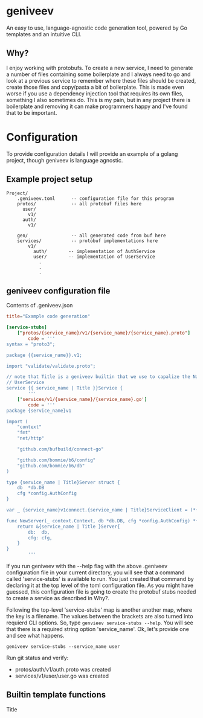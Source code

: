 # geniveev

An easy to use, language-agnostic code generation tool, powered by Go templates and an intuitive CLI.

## Why?

I enjoy working with protobufs. To create a new service, I need to generate a
number of files containing some boilerplate and I always need to go and look
at a previous service to remember where these files should be created, create those files
and copy/pasta a bit of boilerplate. This is made even worse if you use a dependency injection
tool that requires its own files, something I also sometimes do. This is my pain, but in any
project there is boilerplate and removing it can make programmers happy and I've found that to be
important.

# Configuration

To provide configuration details I will provide an example of a golang project, though geniveev is language agnostic.

## Example project setup

```
Project/
    .geniveev.toml      -- configuration file for this program
    protos/             -- all protobuf files here
      user/
        v1/
      auth/
        v1/

    gen/                -- all generated code from buf here
    services/           -- protobuf implementations here
        v1/
          auth/        -- implementation of AuthService
          user/        -- implementation of UserService
            .
            .
            .

```

## geniveev configuration file

Contents of .geniveev.json

```toml
title="Example code generation"

[service-stubs]
    ["protos/{service_name}/v1/{service_name}/{service_name}.proto"]
        code = '''
syntax = "proto3";

package {{service_name}}.v1;

import "validate/validate.proto";

// note that Title is a geniveev builtin that we use to capalize the Name of the service, i.e.,
// UserService
service {{ service_name | Title }}Service {
        '''
    ['services/v1/{service_name}/{service_name}.go']
        code = '''
package {service_name}v1

import (
	"context"
	"fmt"
	"net/http"

	"github.com/bufbuild/connect-go"

	"github.com/bommie/b6/config"
	"github.com/bommie/b6/db"
)

type {service_name | Title}Server struct {
	db  *db.DB
	cfg *config.AuthConfig
}

var _ {service_name}v1connect.{service_name | Title}ServiceClient = (*{service_name | Title }Server)(nil)

func NewServer(_ context.Context, db *db.DB, cfg *config.AuthConfig) *{service_name | Title }Server {
    return &{service_name | Title }Server{
		db:  db,
		cfg: cfg,
	}
}
        '''
```

If you run geniveev with the --help flag with the above .geniveev configuration
file in your current directory, you will see that a command called 'service-stubs'
is available to run. You just created that command by declaring it at the top level
of the toml configuration file. As you might have guessed, this configuration file is
going to create the protobuf stubs needed to create a service as described in Why?.

Following the top-level 'service-stubs' map is another another map, where the
key is a filename. The values between the brackets are also turned into
requierd CLI options. So, type `genvieev service-stubs --help`. You will see that
there is a required string option 'service_name'. Ok, let's provide one and see what
happens.

`geniveev service-stubs --service_name user`

Run git status and verify:

- protos/auth/v1/auth.proto was created
- services/v1/user/user.go was created

## Builtin template functions

Title
